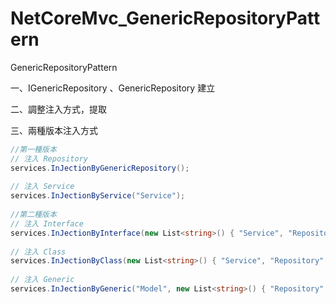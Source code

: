 # NetCoreMvc_GenericRepositoryPattern
GenericRepositoryPattern

一、IGenericRepository 、GenericRepository 建立

二、調整注入方式，提取

三、兩種版本注入方式

```c#
//第一種版本
// 注入 Repository
services.InJectionByGenericRepository();
 
// 注入 Service
services.InJectionByService("Service");
 
//第二種版本
// 注入 Interface
services.InJectionByInterface(new List<string>() { "Service", "Repository" });
 
// 注入 Class
services.InJectionByClass(new List<string>() { "Service", "Repository" });
 
// 注入 Generic
services.InJectionByGeneric("Model", new List<string>() { "Repository" });
```